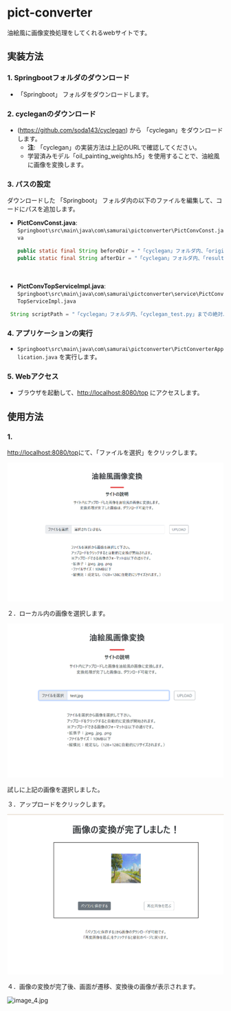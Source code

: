 # pict-converter

油絵風に画像変換処理をしてくれるwebサイトです。

## 実装方法

### 1. Springbootフォルダのダウンロード
-  「Springboot」 フォルダをダウンロードします。

### 2. cycleganのダウンロード
- (https://github.com/soda143/cyclegan) から 「cyclegan」をダウンロードします。
  - **注**: 「cyclegan」の実装方法は上記のURLで確認してください。
  - 学習済みモデル「oil_painting_weights.h5」を使用することで、油絵風に画像を変換します。

### 3. パスの設定
ダウンロードした 「Springboot」 フォルダ内の以下のファイルを編集して、コードにパスを追加します。

- **PictConvConst.java**: `Springboot\src\main\java\com\samurai\pictconverter\PictConvConst.java`
  ```java
  public static final String beforeDir = "「cyclegan」フォルダ内、「original_image」フォルダ直下までの絶対パス";  // アップロードされた画像が保存されるパス
  public static final String afterDir = "「cyclegan」フォルダ内、「result」フォルダ直下までの絶対パス";  // pythonで変換した画像が保存されるパス
　
- **PictConvTopServiceImpl.java**: `Springboot\src\main\java\com\samurai\pictconverter\service\PictConvTopServiceImpl.java`

```java
 String scriptPath = "「cyclegan」フォルダ内、「cyclegan_test.py」までの絶対パス";
```

### 4. アプリケーションの実行
- `Springboot\src\main\java\com\samurai\pictconverter\PictConverterApplication.java` を実行します。

### 5. Webアクセス
- ブラウザを起動して、[http://localhost:8080/top](http://localhost:8080/top) にアクセスします。

## 使用方法

### 1.
[http://localhost:8080/top](http://localhost:8080/top)にて、「ファイルを選択」をクリックします。


![image_1.png](./picture/image_1.png)

２．ローカル内の画像を選択します。

![image_2.png](./picture/image_2.png)

試しに上記の画像を選択しました。

３．アップロードをクリックします。

![image_3.png](./picture/image_3.png)

４．画像の変換が完了後、画面が遷移、変換後の画像が表示されます。


![image_4.jpg](./picture/image_4.jpg)





